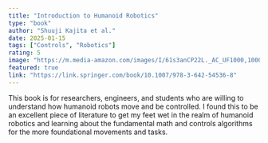 ```yaml
---
title: "Introduction to Humanoid Robotics"
type: "book"
author: "Shuuji Kajita et al."
date: 2025-01-15
tags: ["Controls", "Robotics"]
rating: 5
image: "https://m.media-amazon.com/images/I/61s3anCP22L._AC_UF1000,1000_QL80_.jpg"
featured: true
link: "https://link.springer.com/book/10.1007/978-3-642-54536-8"
---
```


This book is for researchers, engineers, and students who are willing to understand how humanoid robots move and be controlled. I found this to be an excellent piece of literature to get my feet wet in the realm of humanoid robotics and learning about the fundamental math and controls algorithms for the more foundational movements and tasks.
